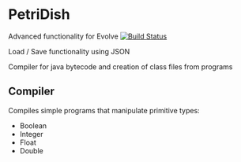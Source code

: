 # PetriDish
Advanced functionality for Evolve [![Build Status](https://travis-ci.org/Trugath/PetriDish.svg?branch=master)](https://travis-ci.org/Trugath/PetriDish)

Load / Save functionality using JSON

Compiler for java bytecode and creation of class files from programs

## Compiler
  Compiles simple programs that manipulate primitive types:
  * Boolean
  * Integer
  * Float
  * Double

